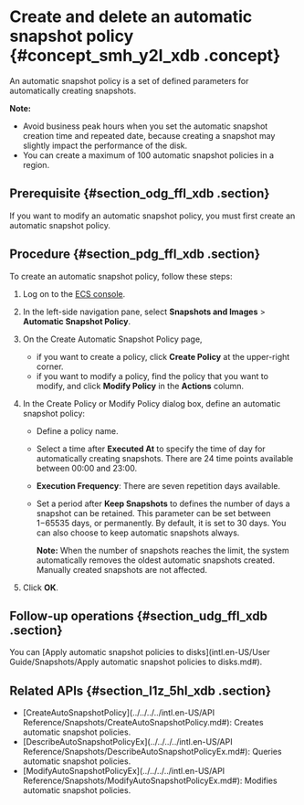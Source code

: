 # Create and delete an automatic snapshot policy {#concept_smh_y2l_xdb .concept}

An automatic snapshot policy is a set of defined parameters for automatically creating snapshots.

**Note:** 

-   Avoid business peak hours when you set the automatic snapshot creation time and repeated date, because creating a snapshot may slightly impact the performance of the disk.
-   You can create a maximum of 100 automatic snapshot policies in a region.

## Prerequisite {#section_odg_ffl_xdb .section}

If you want to modify an automatic snapshot policy, you must first create an automatic snapshot policy.

## Procedure {#section_pdg_ffl_xdb .section}

To create an automatic snapshot policy, follow these steps:

1.  Log on to the [ECS console](https://ecs.console.aliyun.com/#/home).
2.  In the left-side navigation pane, select **Snapshots and Images** \> **Automatic Snapshot Policy**.
3.  On the Create Automatic Snapshot Policy page,
    -   if you want to create a policy, click **Create Policy** at the upper-right corner.
    -   if you want to modify a policy, find the policy that you want to modify, and click **Modify Policy** in the **Actions** column.
4.  In the Create Policy or Modify Policy dialog box, define an automatic snapshot policy:
    -   Define a policy name.
    -   Select a time after **Executed At** to specify the time of day for automatically creating snapshots. There are 24 time points available between 00:00 and 23:00.
    -   **Execution Frequency**: There are seven repetition days available.
    -   Set a period after **Keep Snapshots** to defines the number of days a snapshot can be retained. This parameter can be set between 1−65535 days, or permanently. By default, it is set to 30 days. You can also choose to keep automatic snapshots always.

        **Note:** When the number of snapshots reaches the limit, the system automatically removes the oldest automatic snapshots created. Manually created snapshots are not affected.

5.  Click **OK**.

## Follow-up operations {#section_udg_ffl_xdb .section}

You can [Apply automatic snapshot policies to disks](intl.en-US/User Guide/Snapshots/Apply automatic snapshot policies to disks.md#).

## Related APIs {#section_l1z_5hl_xdb .section}

-   [CreateAutoSnapshotPolicy](../../../../intl.en-US/API Reference/Snapshots/CreateAutoSnapshotPolicy.md#): Creates automatic snapshot policies.
-   [DescribeAutoSnapshotPolicyEx](../../../../intl.en-US/API Reference/Snapshots/DescribeAutoSnapshotPolicyEx.md#): Queries automatic snapshot policies.
-   [ModifyAutoSnapshotPolicyEx](../../../../intl.en-US/API Reference/Snapshots/ModifyAutoSnapshotPolicyEx.md#): Modifies automatic snapshot policies.


